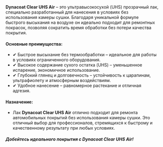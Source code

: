 **Dynacoat Clear UHS Air** – это ультравысокосухой (UHS) прозрачный лак, специально разработанный для нанесения в условиях без использования камеры сушки. Благодаря уникальной формуле быстрого высыхания на воздухе он идеально подходит для ремонтных покрасок, позволяя сократить время обработки без потери качества покрытия.

#### Основные преимущества:

- ✔ Быстрое высыхание без термообработки – идеальное для работы в условиях ограниченного оборудования.
- ✔ Высокое содержание сухого остатка (UHS) – уменьшенное испарение, экономичное использование.
- ✔ Глубокий глянец и долговечность – устойчивость к царапинам, ультрафиолету и атмосферным воздействиям.
- ✔ Удобное нанесение – равномерное растекание и отличная адгезия.

#### Назначение:

- Лак **Dynacoat Clear UHS Air** отлично подходит для ремонта автомобильных покрытий без использования камеры сушки. Это отличный выбор для профессионалов, стремящихся к быстрому и качественному результату при любых условиях.

##### Добейтесь идеального покрытия с Dynacoat Clear UHS Air!
